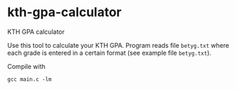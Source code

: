 # kth-gpa-calculator
KTH GPA calculator

Use this tool to calculate your KTH GPA. Program reads file ```betyg.txt``` where each grade is entered in a certain format (see example file ```betyg.txt```). 

Compile with 
```
gcc main.c -lm
```
